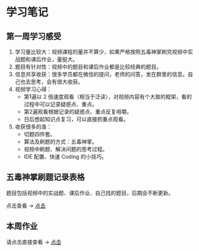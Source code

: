 # 学习笔记

## 第一周学习感受

1. 学习量比较大：视频课程的量并不算少，如果严格按照五毒神掌刷完视频中实战题和课后作业，量挺大。
2. 题目有针对性：视频中的题目和课后作业都是比较经典的题目。
3. 信息共享收获：很多学员都在微信的提问，老师的问答，发在群里的信息。自己也去思考，会有很大收获。
4. 视频学习心得：
    * 第1遍以 2 倍速度观看（相当于泛读），对视频内容有个大致的框架，看的过程中可以记录疑惑点、重点。
    * 第2遍观看根据记录的疑惑点、重点反复咀嚼。
    * 日后想起知识点复习，可以直接抓重点观看。
5. 收获很多的渔：
    * 切题四件套。
    * 算法及刷题的方式：五毒神掌。
    * 视频中刷题、解决问题的思考过程。
    * IDE 配置、快速 Coding 的小技巧。

## 五毒神掌刷题记录表格

题目包括视频中的实战题、课后作业、自己找的题目，后期会不断更新。

点击查看 -> [点击](https://shimo.im/sheets/GXJpwr6y3X6JKC8H/MODOC/)

## 本周作业

请点击直接查看 -> [点击](./Homework.md)
